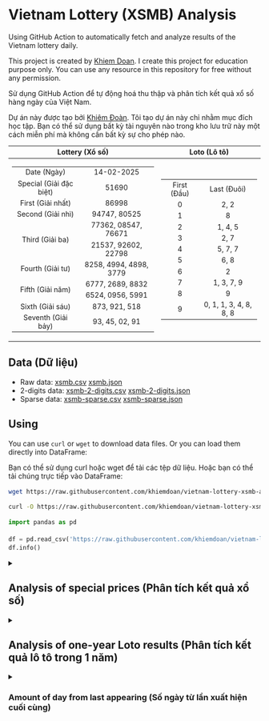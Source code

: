 # Vietnam Lottery (XSMB) Analysis

Using GitHub Action to automatically fetch and analyze results of the Vietnam lottery daily.

This project is created by [Khiem Doan](https://github.com/khiemdoan). I create this project for education purpose only. You can use any resource in this repository for free without any permission.

Sử dụng GitHub Action để tự động hoá thu thập và phân tích kết quả xổ số hàng ngày của Việt Nam.

Dự án này được tạo bởi [Khiêm Đoàn](https://github.com/khiemdoan). Tôi tạo dự án này chỉ nhằm mục đích học tập. Bạn có thể sử dụng bất kỳ tài nguyên nào trong kho lưu trữ này một cách miễn phí mà không cần bất kỳ sự cho phép nào.

| Lottery (Xổ số) | Loto (Lô tô) |
| :------------: | :----------: |
| <table><tr><td>Date (Ngày)</td><td>14-02-2025</td></tr><tr><td>Special (Giải đặc biệt)</td><td>51690</td></tr><tr><td>First (Giải nhất)</td><td>86998</td></tr><tr><td>Second (Giải nhì)</td><td>94747, 80525</td></tr><tr><td rowspan="2">Third (Giải ba)</td><td>77362, 08547, 76671</td></tr><tr><td>21537, 92602, 22798</td></tr><tr><td>Fourth (Giải tư)</td><td>8258, 4994, 4898, 3779</td></tr><tr><td rowspan="2">Fifth (Giải năm)</td><td>6777, 2689, 8832</td></tr><tr><td>6524, 0956, 5991</td></tr><tr><td>Sixth (Giải sáu)</td><td>873, 921, 518</td></tr><tr><td>Seventh (Giải bảy)</td><td>93, 45, 02, 91</td></tr></table> | <table><tr><td>First (Đầu)</td><td>Last (Đuôi)</td></tr><tr><td>0</td><td>2, 2</td></tr><tr><td>1</td><td>8</td></tr><tr><td>2</td><td>1, 4, 5</td></tr><tr><td>3</td><td>2, 7</td></tr><tr><td>4</td><td>5, 7, 7</td></tr><tr><td>5</td><td>6, 8</td></tr><tr><td>6</td><td>2</td></tr><tr><td>7</td><td>1, 3, 7, 9</td></tr><tr><td>8</td><td>9</td></tr><tr><td>9</td><td>0, 1, 1, 3, 4, 8, 8, 8</td></tr></table> |

## Data (Dữ liệu)

* Raw data: [xsmb.csv](https://raw.githubusercontent.com/khiemdoan/vietnam-lottery-xsmb-analysis/refs/heads/main/data/xsmb.csv) [xsmb.json](https://raw.githubusercontent.com/khiemdoan/vietnam-lottery-xsmb-analysis/refs/heads/main/data/xsmb.json)
* 2-digits data: [xsmb-2-digits.csv](https://raw.githubusercontent.com/khiemdoan/vietnam-lottery-xsmb-analysis/refs/heads/main/data/xsmb-2-digits.csv) [xsmb-2-digits.json](https://raw.githubusercontent.com/khiemdoan/vietnam-lottery-xsmb-analysis/refs/heads/main/data/xsmb-2-digits.json)
* Sparse data: [xsmb-sparse.csv](https://raw.githubusercontent.com/khiemdoan/vietnam-lottery-xsmb-analysis/refs/heads/main/data/xsmb-sparse.csv) [xsmb-sparse.json](https://raw.githubusercontent.com/khiemdoan/vietnam-lottery-xsmb-analysis/refs/heads/main/data/xsmb-sparse.json)

## Using

You can use `curl` or `wget` to download data files. Or you can load them directly into DataFrame:

Bạn có thể sử dụng curl hoặc wget để tải các tệp dữ liệu. Hoặc bạn có thể tải chúng trực tiếp vào DataFrame:

```sh
wget https://raw.githubusercontent.com/khiemdoan/vietnam-lottery-xsmb-analysis/refs/heads/main/data/xsmb.csv
```

```sh
curl -O https://raw.githubusercontent.com/khiemdoan/vietnam-lottery-xsmb-analysis/refs/heads/main/data/xsmb-2-digits.csv
```

```python
import pandas as pd

df = pd.read_csv('https://raw.githubusercontent.com/khiemdoan/vietnam-lottery-xsmb-analysis/refs/heads/main/data/xsmb-sparse.csv')
df.info()
```

<details>
  <summary><h2>Analysis of special prices (Phân tích kết quả xổ số)</h2></summary>
  <h3>Amount of day from last appearing (Số ngày từ lần xuất hiện cuối cùng)</h3>

  ![Delta](images/special_delta.jpg)

  <h3>Top 10 amount of day from last appearing (Top 10 số lâu chưa xuất hiện)</h3>

  ![Delta top 10](images/special_delta_top_10.jpg)
</details>

<details>
  <summary><h2>Analysis of one-year Loto results (Phân tích kết quả lô tô trong 1 năm)</h2></summary>

  Max: 126. Min: 64.

  Mean: 97.74. Standard deviation: 11.32.

  <h3>Detail (Chi tiết)</h3>

  ![Detail](images/heatmap.jpg)

  <h3>Top 10</h3>

  ![Top 10](images/top-10.jpg)

  <h3>Distribution (Phân bổ)</h3>

  ![Distribution](images/distribution.jpg)
</details>

<details>
  <summary><h3>Amount of day from last appearing (Số ngày từ lần xuất hiện cuối cùng)</h2></summary>

  ![Delta](images/delta.jpg)

  <h3>Top 10 amount of day from last appearing (Top 10 số lâu chưa xuất hiện)</h3>

  ![Delta top 10](images/delta_top_10.jpg)
</details>